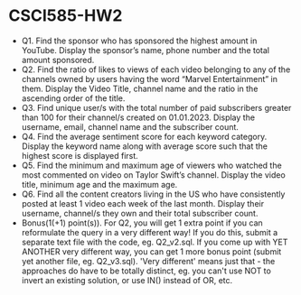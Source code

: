 # CSCI585-HW2

- Q1. Find the sponsor who has sponsored the highest amount in YouTube. Display the sponsor’s name, phone number and the total amount sponsored.
- Q2. Find the ratio of likes to views of each video belonging to any of the channels owned by users having the word “Marvel Entertainment” in them. Display the Video Title, channel name and the ratio in the ascending order of the title.
- Q3. Find unique user/s with the total number of paid subscribers greater than 100 for their channel/s created on 01.01.2023. Display the username, email, channel name and the subscriber count.
- Q4. Find the average sentiment score for each keyword category. Display the keyword name along with average score such that the highest score is displayed first.
- Q5. Find the minimum and maximum age of viewers who watched the most commented on video on Taylor Swift’s channel. Display the video title, minimum age and the maximum age.
- Q6. Find all the content creators living in the US who have consistently posted at least 1 video each week of the last month. Display their username, channel/s they own and their total subscriber count.
- Bonus(1(+1) point(s)). For Q2, you will get 1 extra point if you can reformulate the query in a very different way! If you do this, submit a separate text file with the code, eg. Q2_v2.sql. If you come up with YET ANOTHER very different way, you can get 1 more bonus point (submit yet another file, eg. Q2_v3.sql). 'Very different' means just that - the approaches do have to be totally distinct, eg. you can't use NOT to invert an existing solution, or use IN() instead of OR, etc. 
